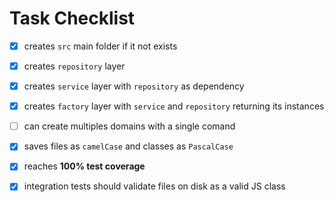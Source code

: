 # Task Checklist

- [x] creates `src` main folder if it not exists

- [x] creates `repository` layer

- [x] creates `service` layer with `repository` as dependency

- [x] creates `factory` layer with `service` and `repository` returning its instances

- [ ] can create multiples domains with a single comand

- [x] saves files as `camelCase` and classes as `PascalCase`

- [x] reaches **100% test coverage**

- [x] integration tests should validate files on disk as a valid JS class